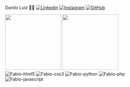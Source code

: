 Danilo Luiz 🙋‍♂️
[![Linkedin](https://img.shields.io/badge/LinkedIn-0077B5?style=for-the-badge&logo=linkedin&logoColor=white)](https://www.linkedin.com/in/fabio-augusto007/) 
[![Instagram](https://img.shields.io/badge/Instagram-E4405F?style=for-the-badge&logo=instagram&logoColor=white)](https://www.instagram.com/_.fabiin._/) 
[![GitHub](https://img.shields.io/badge/GitHub-100000?style=for-the-badge&logo=github&logoColor=white)](https://github.com/fabindelax/fabindelax)



<img height=180em src="https://github-readme-stats.vercel.app/api?username=Nestrovick&show_icons=true&theme=dark#gh-dark-mode-only https://github.com/medonca09/github-readme-stats#gh-dark-mode-only"/> 

<img height=180em src="https://github-readme-stats.vercel.app/api/top-langs/?username=Nestrovick&&theme=dark"/>

<div style="display: inline_bloc">

<img align="center" alt="Fabio-html5" src="https://img.shields.io/badge/HTML5-E34F26?style=for-the-badge&logo=html5&logoColor=white"/>

<img align="center" alt="Fabio-css3" src="https://img.shields.io/badge/CSS3-1572B6?style=for-the-badge&logo=css3&logoColor=white"/>

<img align="center" alt="Fabio-python" src="https://img.shields.io/badge/Python-14354C?style=for-the-badge&logo=python&logoColor=white"/>

<img align="center" alt="Fabio-php" src="https://img.shields.io/badge/PHP-777BB4?style=for-the-badge&logo=php&logoColor=white"/>

<img align="center" alt="Fabio-javascript" src="https://img.shields.io/badge/JavaScript-F7DF1E?style=for-the-badge&logo=javascript&logoColor=black"/>

</div> 

